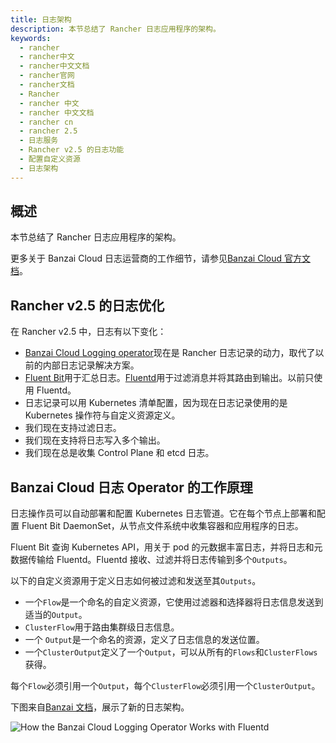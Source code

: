 ```yaml
---
title: 日志架构
description: 本节总结了 Rancher 日志应用程序的架构。
keywords:
  - rancher
  - rancher中文
  - rancher中文文档
  - rancher官网
  - rancher文档
  - Rancher
  - rancher 中文
  - rancher 中文文档
  - rancher cn
  - rancher 2.5
  - 日志服务
  - Rancher v2.5 的日志功能
  - 配置自定义资源
  - 日志架构
---
```


## 概述

本节总结了 Rancher 日志应用程序的架构。

更多关于 Banzai Cloud 日志运营商的工作细节，请参见[Banzai Cloud 官方文档](https://banzaicloud.com/docs/one-eye/logging-operator/#architecture)。

## Rancher v2.5 的日志优化

在 Rancher v2.5 中，日志有以下变化：

- [Banzai Cloud Logging operator](https://banzaicloud.com/docs/one-eye/logging-operator/)现在是 Rancher 日志记录的动力，取代了以前的内部日志记录解决方案。
- [Fluent Bit](https://fluentbit.io/)用于汇总日志。[Fluentd](https://www.fluentd.org/)用于过滤消息并将其路由到输出。以前只使用 Fluentd。
- 日志记录可以用 Kubernetes 清单配置，因为现在日志记录使用的是 Kubernetes 操作符与自定义资源定义。
- 我们现在支持过滤日志。
- 我们现在支持将日志写入多个输出。
- 我们现在总是收集 Control Plane 和 etcd 日志。

## Banzai Cloud 日志 Operator 的工作原理

日志操作员可以自动部署和配置 Kubernetes 日志管道。它在每个节点上部署和配置 Fluent Bit DaemonSet，从节点文件系统中收集容器和应用程序的日志。

Fluent Bit 查询 Kubernetes API，用关于 pod 的元数据丰富日志，并将日志和元数据传输给 Fluentd。Fluentd 接收、过滤并将日志传输到多个`Outputs`。

以下的自定义资源用于定义日志如何被过滤和发送至其`Outputs`。

- 一个`Flow`是一个命名的自定义资源，它使用过滤器和选择器将日志信息发送到适当的`Output`。
- `ClusterFlow`用于路由集群级日志信息。
- 一个 `Output`是一个命名的资源，定义了日志信息的发送位置。
- 一个`ClusterOutput`定义了一个`Output`，可以从所有的`Flows`和`ClusterFlows`获得。

每个`Flow`必须引用一个`Output`，每个`ClusterFlow`必须引用一个`ClusterOutput`。

下图来自[Banzai 文档](https://banzaicloud.com/docs/one-eye/logging-operator/#architecture)，展示了新的日志架构。

![How the Banzai Cloud Logging Operator Works with Fluentd](/img/rancher/banzai-cloud-logging-operator.png)
